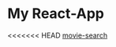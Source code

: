 # My React-App
<<<<<<< HEAD
[movie-search]( https://movie-b70i58cfg-nastenochek85-listru.vercel.app )


